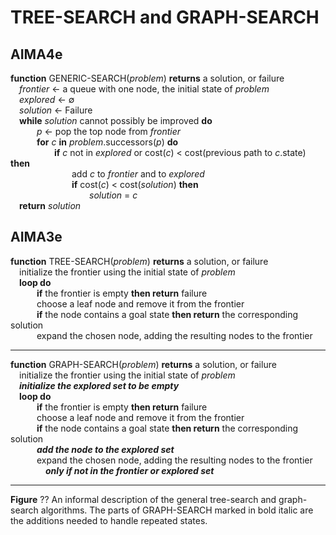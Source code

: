 # TREE-SEARCH and GRAPH-SEARCH


## AIMA4e
__function__ GENERIC-SEARCH(_problem_) __returns__ a solution, or failure  
&emsp;_frontier_ &larr; a queue with one node, the initial state of _problem_  
&emsp;_explored_ &larr; &empty;  
&emsp;_solution_ &larr; Failure  
&emsp;__while__  _solution_ cannot possibly be improved __do__  
&emsp;&emsp;&emsp;_p_ &larr; pop the top node from _frontier_  
&emsp;&emsp;&emsp;__for__ _c_ __in__ _problem_.successors(_p_) __do__   
&emsp;&emsp;&emsp;&emsp;&emsp;__if__ _c_ not in _explored_ or cost(_c_) < cost(previous path to _c_.state) __then__  
&emsp;&emsp;&emsp;&emsp;&emsp;&emsp;&emsp;add _c_ to _frontier_ and to _explored_  
&emsp;&emsp;&emsp;&emsp;&emsp;&emsp;&emsp;__if__ cost(_c_) < cost(_solution_) __then__  
&emsp;&emsp;&emsp;&emsp;&emsp;&emsp;&emsp;&emsp;&emsp;_solution_  =  _c_  
&emsp;__return__ _solution_

## AIMA3e
__function__ TREE-SEARCH(_problem_) __returns__ a solution, or failure  
&emsp;initialize the frontier using the initial state of _problem_  
&emsp;__loop do__  
&emsp;&emsp;&emsp;__if__ the frontier is empty __then return__ failure  
&emsp;&emsp;&emsp;choose a leaf node and remove it from the frontier  
&emsp;&emsp;&emsp;__if__ the node contains a goal state __then return__ the corresponding solution  
&emsp;&emsp;&emsp;expand the chosen node, adding the resulting nodes to the frontier  

---
__function__ GRAPH-SEARCH(_problem_) __returns__ a solution, or failure  
&emsp;initialize the frontier using the initial state of _problem_  
&emsp;**_initialize the explored set to be empty_**  
&emsp;__loop do__  
&emsp;&emsp;&emsp;__if__ the frontier is empty __then return__ failure  
&emsp;&emsp;&emsp;choose a leaf node and remove it from the frontier  
&emsp;&emsp;&emsp;__if__ the node contains a goal state __then return__ the corresponding solution  
&emsp;&emsp;&emsp;**_add the node to the explored set_**  
&emsp;&emsp;&emsp;expand the chosen node, adding the resulting nodes to the frontier  
&emsp;&emsp;&emsp;&emsp;**_only if not in the frontier or explored set_**

---
__Figure__ ?? An informal description of the general tree\-search and graph\-search algorithms. The parts of GRAPH\-SEARCH marked in bold italic are the additions needed to handle repeated states.
